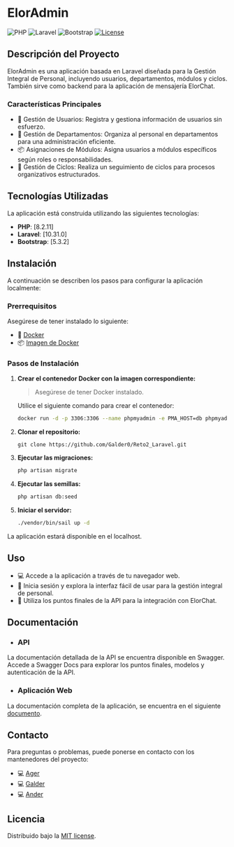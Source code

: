 # ElorAdmin
![PHP](https://img.shields.io/badge/php-%23777BB4.svg?style=for-the-badge&logo=php&logoColor=white)
![Laravel](https://img.shields.io/badge/laravel-%23FF2D20.svg?style=for-the-badge&logo=laravel&logoColor=white)
![Bootstrap](https://img.shields.io/badge/bootstrap-%238511FA.svg?style=for-the-badge&logo=bootstrap&logoColor=white)
[![License](https://img.shields.io/github/license/Ileriayo/markdown-badges?style=for-the-badge)](https://mit-license.org/)
## Descripción del Proyecto
ElorAdmin es una aplicación basada en Laravel diseñada para la Gestión Integral de Personal, incluyendo usuarios, departamentos, módulos y ciclos. También sirve como backend para la aplicación de mensajería ElorChat.

### Características Principales
- :busts_in_silhouette: Gestión de Usuarios: Registra y gestiona información de usuarios sin esfuerzo.
- :office: Gestión de Departamentos: Organiza al personal en departamentos para una administración eficiente.
- :package: Asignaciones de Módulos: Asigna usuarios a módulos específicos según roles o responsabilidades.
- :arrows_counterclockwise: Gestión de Ciclos: Realiza un seguimiento de ciclos para procesos organizativos estructurados.

## Tecnologías Utilizadas
La aplicación está construida utilizando las siguientes tecnologías:
- **PHP**: [8.2.11]
- **Laravel**: [10.31.0]
- **Bootstrap**: [5.3.2]

## Instalación
A continuación se describen los pasos para configurar la aplicación localmente:
### Prerrequisitos
Asegúrese de tener instalado lo siguiente:

- :whale: [Docker](https://www.docker.com/)
- :package: [Imagen de Docker](https://hub.docker.com/_/phpmyadmin)

### Pasos de Instalación

1. **Crear el contenedor Docker con la imagen correspondiente:**
   > Asegúrese de tener Docker instalado.
   
    Utilice el siguiente comando para crear el contenedor:
     ```bash
     docker run -d -p 3306:3306 --name phpmyadmin -e PMA_HOST=db phpmyadmin/phpmyadmin
     
2. **Clonar el repositorio:**
   ```git
   git clone https://github.com/Galder0/Reto2_Laravel.git
3. **Ejecutar las migraciones:**
    ```bash
    php artisan migrate
    
4. **Ejecutar las semillas:**
    ```bash
    php artisan db:seed
    
5. **Iniciar el servidor:**
    ```bash
    ./vendor/bin/sail up -d
    
La aplicación estará disponible en el localhost.

## Uso
- :computer: Accede a la aplicación a través de tu navegador web.
- :key: Inicia sesión y explora la interfaz fácil de usar para la gestión integral de personal.
- :arrows_counterclockwise: Utiliza los puntos finales de la API para la integración con ElorChat.

## Documentación
- ### API
La documentación detallada de la API se encuentra disponible en Swagger. Accede a Swagger Docs para explorar los puntos finales, modelos y autenticación de la API.
- ### Aplicación Web
La documentación completa de la aplicación, se encuentra en el siguiente <a href="link">documento</a>.

## Contacto
Para preguntas o problemas, puede ponerse en contacto con los mantenedores del proyecto:
- :computer: [Ager](mailto:ager.algortape@elorrieta-errekamari.com)
- :computer: [Galder](mailto:galder.gonzalez-balsiz@elorrieta-errekamari.com)
- :computer: [Ander](mailto:ander.lopezdevallejohi@elorrieta-errekamari.com)
## Licencia
Distribuido bajo la [MIT license](https://opensource.org/licenses/MIT).


